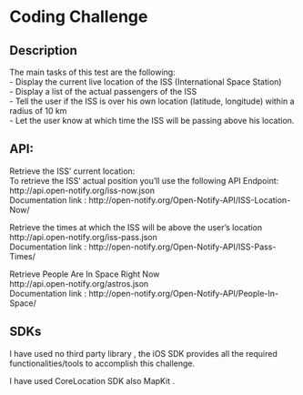# Coding Challenge

<h2> Description </h2>
<p>
The main tasks of this test are the following: <br>
- Display the current live location of the ISS (International Space Station) <br>
- Display a list of the actual passengers of the ISS <br>
- Tell the user if the ISS is over his own location (latitude, longitude) within a radius of
10 km <br>
- Let the user know at which time the ISS will be passing above his location. <br>
 </p>
 
<h2>  API: </h2>
<p>
Retrieve the ISS’ current location: <br>
To retrieve the ISS’ actual position you’ll use the following API Endpoint: http://api.open-notify.org/iss-now.json <br>
Documentation link : http://open-notify.org/Open-Notify-API/ISS-Location-Now/ 
</p>
<p>
Retrieve the times at which the ISS will be above the user’s location <br>
http://api.open-notify.org/iss-pass.json <br>
Documentation link : http://open-notify.org/Open-Notify-API/ISS-Pass-Times/
</p>
<p>
Retrieve People Are In Space Right Now <br>
http://api.open-notify.org/astros.json
<br>
Documentation link : http://open-notify.org/Open-Notify-API/People-In-Space/
</p>

<h2>  SDKs </h2>
<p>
I have used no third party library , the iOS SDK provides all the required functionalities/tools to accomplish this challenge.
</p>
<p>
I have used CoreLocation SDK also MapKit .
</p>
